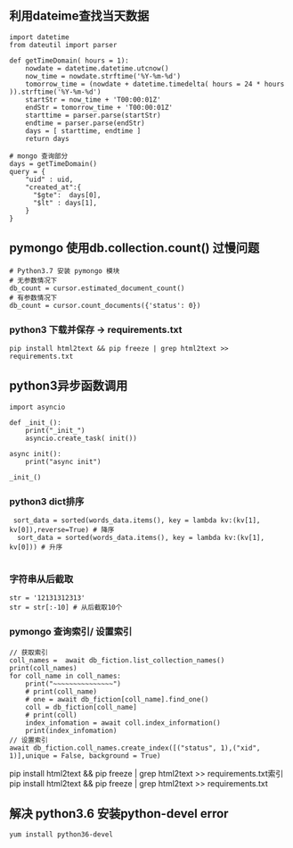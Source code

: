 ## 利用dateime查找当天数据
``````
import datetime
from dateutil import parser

def getTimeDomain( hours = 1):
    nowdate = datetime.datetime.utcnow()
    now_time = nowdate.strftime('%Y-%m-%d')
    tomorrow_time = (nowdate + datetime.timedelta( hours = 24 * hours )).strftime('%Y-%m-%d')
    startStr = now_time + 'T00:00:01Z'
    endStr = tomorrow_time + 'T00:00:01Z'
    starttime = parser.parse(startStr)
    endtime = parser.parse(endStr)
    days = [ starttime, endtime ]
    return days
    
# mongo 查询部分
days = getTimeDomain()
query = {
    "uid" : uid,
    "created_at":{
      "$gte":  days[0],
      "$lt" : days[1],
    }
}
``````

## pymongo 使用db.collection.count() 过慢问题
``````
# Python3.7 安装 pymongo 模块
# 无参数情况下
db_count = cursor.estimated_document_count()
# 有参数情况下
db_count = cursor.count_documents({'status': 0})
``````
### python3 下载并保存 -> requirements.txt
`````
pip install html2text && pip freeze | grep html2text >> requirements.txt
`````

## python3异步函数调用
``````
import asyncio

def _init_():
    print("_init_")
    asyncio.create_task( init())
    
async init():
    print("async init")
    
_init_()
``````
### python3 dict排序
``````
 sort_data = sorted(words_data.items(), key = lambda kv:(kv[1], kv[0]),reverse=True) # 降序
  sort_data = sorted(words_data.items(), key = lambda kv:(kv[1], kv[0])) # 升序
 
``````
### 字符串从后截取
```````
str = '12131312313'
str = str[:-10] # 从后截取10个
```````

### pymongo 查询索引/ 设置索引
```````
// 获取索引
coll_names =  await db_fiction.list_collection_names()
print(coll_names)
for coll_name in coll_names:
    print("~~~~~~~~~~~~~~~")
    # print(coll_name)
    # one = await db_fiction[coll_name].find_one()
    coll = db_fiction[coll_name]
    # print(coll)
    index_infomation = await coll.index_information()
    print(index_infomation)
// 设置索引
await db_fiction.coll_names.create_index([("status", 1),("xid", 1)],unique = False, background = True)
```````

pip install html2text && pip freeze | grep html2text >> requirements.txt索引
pip install html2text && pip freeze | grep html2text >> requirements.txt

## 解决 python3.6 安装python-devel error
``````
yum install python36-devel
``````

